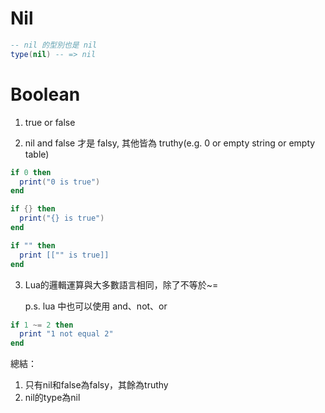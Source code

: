 # Nil

```lua
-- nil 的型別也是 nil
type(nil) -- => nil
```

# Boolean

1. true or false

2. nil and false 才是 falsy, 其他皆為 truthy(e.g. 0 or empty string or empty table)

```lua
if 0 then
  print("0 is true")
end

if {} then
  print("{} is true")
end

if "" then
  print [["" is true]]
end
```

3. Lua的邏輯運算與大多數語言相同，除了不等於~=

   p.s. lua 中也可以使用 and、not、or

```lua
if 1 ~= 2 then
  print "1 not equal 2"
end
```

總結：

1. 只有nil和false為falsy，其餘為truthy
2. nil的type為nil
